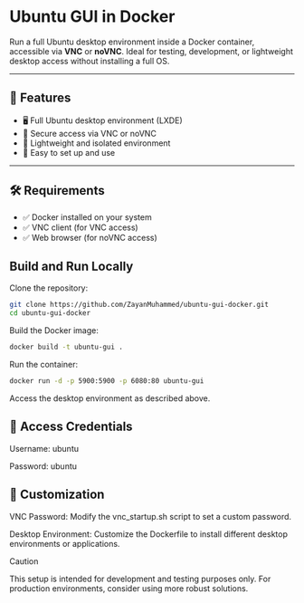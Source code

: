 # Ubuntu GUI in Docker

Run a full Ubuntu desktop environment inside a Docker container, accessible via **VNC** or **noVNC**. Ideal for testing, development, or lightweight desktop access without installing a full OS.


---

## 🚀 Features

- 🖥️ Full Ubuntu desktop environment (LXDE)
- 🔐 Secure access via VNC or noVNC
- 🧪 Lightweight and isolated environment
- 🧩 Easy to set up and use

---

## 🛠️ Requirements

- ✅ Docker installed on your system
- ✅ VNC client (for VNC access)
- ✅ Web browser (for noVNC access)

## Build and Run Locally

Clone the repository:
```bash
git clone https://github.com/ZayanMuhammed/ubuntu-gui-docker.git
cd ubuntu-gui-docker
```

Build the Docker image:
```bash
docker build -t ubuntu-gui .
```

Run the container:
```bash
docker run -d -p 5900:5900 -p 6080:80 ubuntu-gui
```

Access the desktop environment as described above.

## 🔐 Access Credentials

Username: ubuntu

Password: ubuntu

## 🧪 Customization

VNC Password: Modify the vnc_startup.sh script to set a custom password.

Desktop Environment: Customize the Dockerfile to install different desktop environments or applications.

>[!CAUTION]
>This setup is intended for development and testing purposes only. For production environments, consider using more robust solutions.



